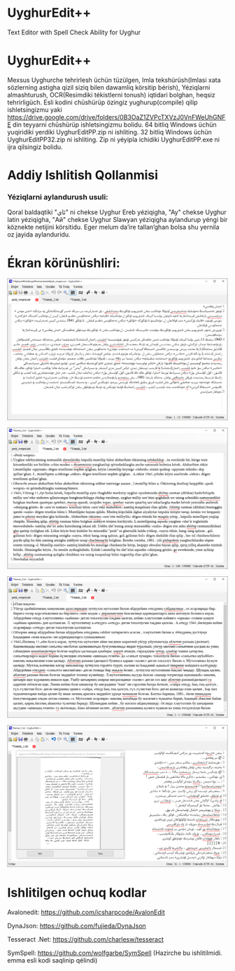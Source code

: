 # UyghurEdit++
Text Editor with Spell Check Ability for Uyghur

# UyghurEdit++
Mexsus Uyghurche tehrirlesh üchün tüzülgen, Imla tekshürüsh(Imlasi xata sözlerning astigha qizil siziq bilen dawamliq körsitip bérish), Yéziqlarni almashturush, OCR(Resimdiki tékistlerni tonush) iqtidari bolghan, heqsiz tehrirligüch.
Esli kodini chüshürüp özingiz yughurup(compile) qilip ishletsingizmu yaki https://drive.google.com/drive/folders/0B3OaZ1ZVPcTXVzJ0VnFWeUhGNFE din teyyarni chüshürüp ishletsingizmu bolidu.
64 bitliq Windows üchün yuqiridiki yerdiki UyghurEditPP.zip ni ishliting. 32 bitliq Windows üchün UyghurEditPP32.zip ni ishliting.
Zip ni yéyipla ichidiki UyghurEditPP.exe ni ijra qilsingiz bolidu.

# Addiy Ishlitish Qollanmisi

### Yéziqlarni aylandurush usuli:
Qoral baldaqtiki "ئاي" ni chekse Uyghur Ereb yéziqigha, "Ay" chekse Uyghur latin yéziqigha, "Ай" chekse Uyghur Slawyan yéziqigha aylandurup yéngi bir köznekte netijini körsitidu. Eger melum da’ire tallan’ghan bolsa shu yernila oz jayida aylanduridu.


# Ékran körünüshliri:
<p>
  <img src="./screenshot/uey.png"/>
</p>
<p>
  <img src="./screenshot/uly.png"/>
</p>
<p>
  <img src="./screenshot/usy.png"/>
</p>
<p>
  <img src="./screenshot/ocr.png"/>
</p>

# Ishlitilgen ochuq kodlar
Avalonedit: https://github.com/icsharpcode/AvalonEdit

DynaJson: https://github.com/fujieda/DynaJson

Tesseract .Net: https://github.com/charlesw/tesseract

SymSpell: https://github.com/wolfgarbe/SymSpell (Hazirche bu ishlitilmidi. emma esli kodi saqlinip qélindi)
